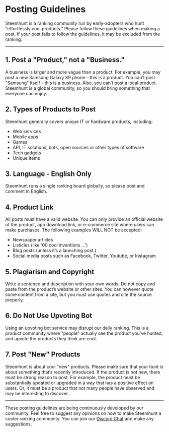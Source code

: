 # Posting Guidelines

Steemhunt is a ranking community run by early-adopters who hunt "effortlessly cool products." Please follow these guidelines when making a post. If your post fails to follow the guidelines, it may be excluded from the ranking.

---

## 1. Post a "Product," not a "Business."
A business is larger and more vague than a product. For example, you may post a new Samsung Galaxy S9 phone - this is a product. You can’t post "Samsung" itself - this is a business. Also, you can’t post a local product. Steemhunt is a global community, so you should bring something that everyone can enjoy.

## 2. Types of Products to Post
Steemhunt generally covers unique IT or hardware products, including:
* Web services
* Mobile apps
* Games
* API, IT solutions, bots, open sources or other types of software
* Tech gadgets
* Unique items

## 3. Language - English Only
Steemhunt runs a single ranking board globally, so please post and comment in English.

## 4. Product Link
All posts must have a valid website. You can only provide an official website of the product, app download link, or e-commerce site where users can make purchases. The following examples WILL NOT be accepted:
* Newspaper articles
* Listicles (like '00 cool inventions …')
* Blog posts (unless it’s a launching post.)
* Social media posts such as Facebook, Twitter, Youtube, or Instagram

## 5. Plagiarism and Copyright
Write a sentence and description with your own words. Do not copy and paste from the product’s website or other sites. You can however quote some content from a site, but you must use quotes and cite the source properly.

## 6. Do Not Use Upvoting Bot
Using an upvoting bot service may disrupt our daily ranking. This is a product community where "people" actually see the product you’ve hunted, and upvote the products they think are cool.

## 7. Post "New" Products
Steemhunt is about cool "new" products. Please make sure that your hunt is about something that’s recently introduced. If the product is not new, there must be strong reason to post. For example, the product must be substantially updated or upgraded in a way that has a positive effect on users. Or, it must be a product that not many people have observed and may be interesting to discover.

---

These posting guidelines are being continuously developed by our community. Feel free to suggest any opinions on how to make Steemhunt a cooler ranking community. You can join our [Discord Chat](https://discord.gg/mWXpgks) and make any suggestions.

